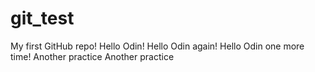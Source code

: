 # git_test
My first GitHub repo!
Hello Odin!
Hello Odin again!
Hello Odin one more time!
Another practice
Another practice